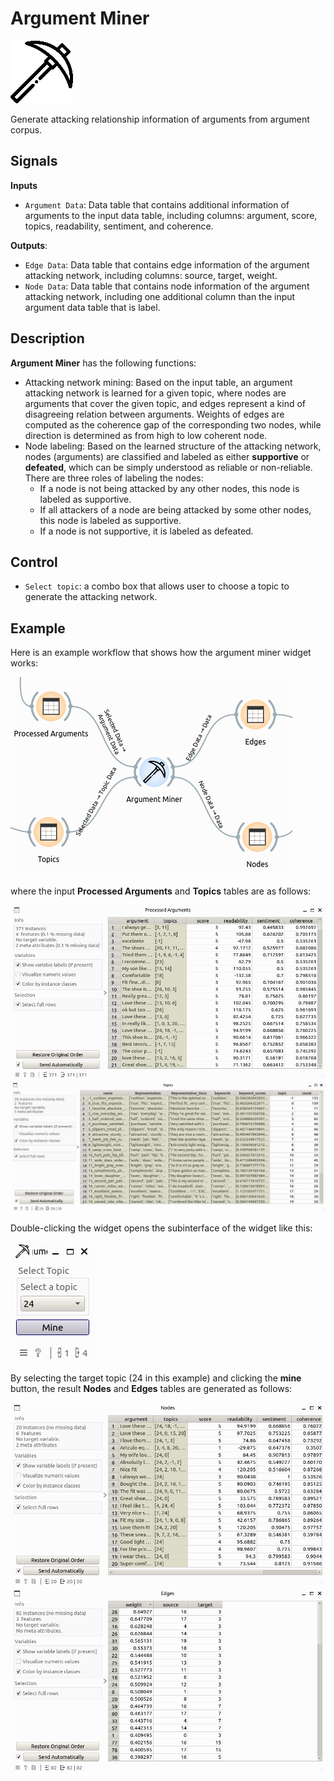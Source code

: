 Argument Miner
================

![icon](./icons/OWArgMiner.png)

Generate attacking relationship information of arguments from argument corpus.

## Signals

**Inputs**
- `Argument Data`: Data table that contains additional information of arguments to the input data table, including columns: argument, score, topics, readability, sentiment, and coherence.

**Outputs**:

- `Edge Data`: Data table that contains edge information of the argument attacking network, including columns: source, target, weight.
- `Node Data`: Data table that contains node information of the argument attacking network, including one additional column than the input argument data table that is label.

## Description

**Argument Miner** has the following functions:

- Attacking network mining: Based on the input table, an argument attacking network is learned for a given topic, where nodes are arguments that cover the given topic, and edges represent a kind of disagreeing relation between arguments. Weights of edges are computed as the coherence gap of the corresponding two nodes, while direction is determined as from high to low coherent node.
- Node labeling: Based on the learned structure of the attacking network, nodes (arguments) are classified and labeled as either **supportive** or **defeated**, which can be simply understood as reliable or non-reliable. There are three roles of labeling the nodes:
    - If a node is not being attacked by any other nodes, this node is labeled as supportive.
    - If all attackers of a node are being attacked by some other nodes, this node is labeled as supportive.
    - If a node is not supportive, it is labeled as defeated.

## Control

- `Select topic`: a combo box that allows user to choose a topic to generate the attacking network. 

## Example

Here is an example workflow that shows how the argument miner widget works:

![workflow](./images/wf_miner.png)

where the input **Processed Arguments** and **Topics** tables are as follows:

![df_arguments_processed](./images/df_arguments_processed.png)
![df_topics](./images/df_topics.png)

Double-clicking the widget opens the subinterface of the widget like this:

![ui](./images/OWArgMiner.png)

By selecting the target topic (24 in this example) and clicking the **mine** button, the result **Nodes** and **Edges** tables are generated as follows:

![df_nodes](./images/df_nodes.png)
![df_edges](./images/df_edges.png)